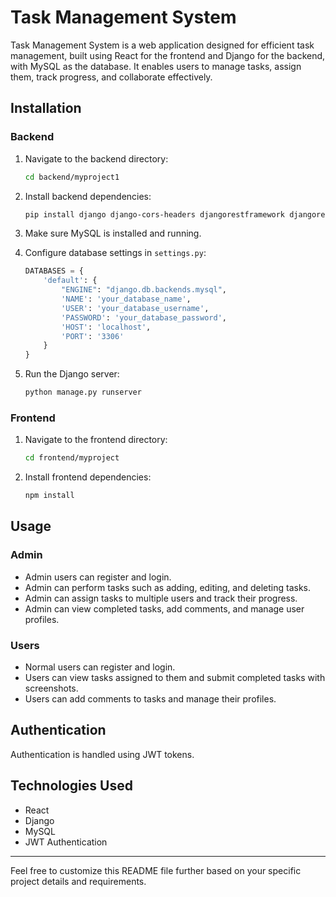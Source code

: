 # Task Management System

Task Management System is a web application designed for efficient task management, built using React for the frontend and Django for the backend, with MySQL as the database. It enables users to manage tasks, assign them, track progress, and collaborate effectively.

## Installation

### Backend

1. Navigate to the backend directory:

   ```bash
   cd backend/myproject1
   ```

2. Install backend dependencies:

   ```bash
   pip install django django-cors-headers djangorestframework djangorestframework-simplejwt
   ```

3. Make sure MySQL is installed and running.

4. Configure database settings in `settings.py`:

   ```python
   DATABASES = {
       'default': {
           "ENGINE": "django.db.backends.mysql",
           'NAME': 'your_database_name',
           'USER': 'your_database_username',
           'PASSWORD': 'your_database_password',
           'HOST': 'localhost',
           'PORT': '3306'
       }
   }
   ```

5. Run the Django server:

   ```bash
   python manage.py runserver
   ```

### Frontend

1. Navigate to the frontend directory:

   ```bash
   cd frontend/myproject
   ```

2. Install frontend dependencies:

   ```bash
   npm install
   ```

## Usage

### Admin

- Admin users can register and login.
- Admin can perform tasks such as adding, editing, and deleting tasks.
- Admin can assign tasks to multiple users and track their progress.
- Admin can view completed tasks, add comments, and manage user profiles.

### Users

- Normal users can register and login.
- Users can view tasks assigned to them and submit completed tasks with screenshots.
- Users can add comments to tasks and manage their profiles.

## Authentication

Authentication is handled using JWT tokens.

## Technologies Used

- React
- Django
- MySQL
- JWT Authentication

---

Feel free to customize this README file further based on your specific project details and requirements.
        


